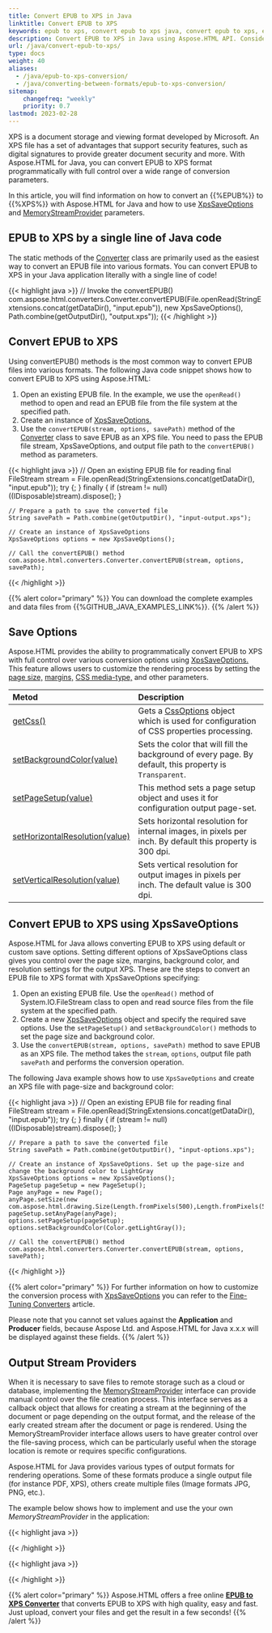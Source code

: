 ```yaml
---
title: Convert EPUB to XPS in Java
linktitle: Convert EPUB to XPS
keywords: epub to xps, convert epub to xps java, convert epub to xps, epub to xps conversion, save options, stream provider, java code
description: Convert EPUB to XPS in Java using Aspose.HTML API. Consider various EPUB to XPS conversion scenarios in Java code.
url: /java/convert-epub-to-xps/
type: docs
weight: 40
aliases:
  - /java/epub-to-xps-conversion/
  - /java/converting-between-formats/epub-to-xps-conversion/
sitemap:
    changefreq: "weekly"
    priority: 0.7
lastmod: 2023-02-28
---
```


XPS is a document storage and viewing format developed by Microsoft. An XPS file has a set of advantages that support security features, such as digital signatures to provide greater document security and more. With Aspose.HTML for Java, you can convert EPUB to XPS format programmatically with full control over a wide range of conversion parameters.

In this article, you will find information on how to convert an {{%EPUB%}} to {{%XPS%}} with Aspose.HTML for Java and how to use [XpsSaveOptions](https://reference.aspose.com/html/java/com.aspose.html.saving/xpssaveoptions) and [MemoryStreamProvider](https://reference.aspose.com/html/java/com.aspose.html/package-frame) parameters.

## **EPUB to XPS by a single line of Java code**

The static methods of the [Converter](https://reference.aspose.com/html/java/com.aspose.html.converters/converter) class are primarily used as the easiest way to convert an EPUB file into various formats. You can convert EPUB to XPS in your Java application literally with a single line of code!

{{< highlight java >}}
    // Invoke the convertEPUB()          
    com.aspose.html.converters.Converter.convertEPUB(File.openRead(StringExtensions.concat(getDataDir(),  "input.epub")), new XpsSaveOptions(), Path.combine(getOutputDir(), "output.xps"));
{{< /highlight >}}

## **Convert EPUB to XPS**

Using convertEPUB() methods is the most common way to convert EPUB files into various formats. The following Java code snippet shows how to convert EPUB to XPS using Aspose.HTML:

1. Open an existing EPUB file. In the example, we use the `openRead()` method to open and read an EPUB file from the file system at the specified path.
1. Create an instance of [XpsSaveOptions.](https://reference.aspose.com/html/java/com.aspose.html.saving/xpssaveoptions)
1. Use the `convertEPUB(stream, options, savePath)` method of the [Converter](https://reference.aspose.com/html/java/com.aspose.html.converters/converter) class to save EPUB as an XPS file. You need to pass the EPUB file stream, XpsSaveOptions, and output file path to the `convertEPUB()` method as parameters.

{{< highlight java >}}
    // Open an existing EPUB file for reading
    final  FileStream stream = File.openRead(StringExtensions.concat(getDataDir(),  "input.epub"));
    try
    {;
    }
    finally { if (stream != null) ((IDisposable)stream).dispose(); }

    // Prepare a path to save the converted file 
    String savePath = Path.combine(getOutputDir(), "input-output.xps");

    // Create an instance of XpsSaveOptions
    XpsSaveOptions options = new XpsSaveOptions();

    // Call the convertEPUB() method
    com.aspose.html.converters.Converter.convertEPUB(stream, options, savePath);
{{< /highlight >}}

{{% alert color="primary" %}}
You can download the complete examples and data files from {{%GITHUB_JAVA_EXAMPLES_LINK%}}.
{{% /alert %}}

## **Save Options**

Aspose.HTML provides the ability to programmatically convert EPUB to XPS with full control over various conversion options using [XpsSaveOptions.](https://reference.aspose.com/html/java/com.aspose.html.saving/xpssaveoptions) This feature allows users to customize the rendering process by setting the [page size,](https://reference.aspose.com/html/java/com.aspose.html.rendering/RenderingOptions#getPageSetup--) [margins,](https://reference.aspose.com/html/java/com.aspose.html.drawing/Page#getMargin--) [CSS media-type,](https://reference.aspose.com/html/java/com.aspose.html.rendering/MediaType) and other parameters.

| Metod                                                     | Description                                                  |
| :----------------------------------------------------------- | :----------------------------------------------------------- |
| [getCss()](https://reference.aspose.com/html/java/com.aspose.html.rendering/RenderingOptions#getCss--) | Gets a [CssOptions](https://reference.aspose.com/html/java/com.aspose.html.rendering/CssOptions) object which is used for configuration of CSS properties processing. |
| [setBackgroundColor(value)](https://reference.aspose.com/html/java/com.aspose.html.rendering/RenderingOptions#setBackgroundColor-com.aspose.ms.System.Drawing.Color-) | Sets the color that will fill the background of every page. By default, this property is `Transparent`. |
| [setPageSetup(value)](https://reference.aspose.com/html/java/com.aspose.html.rendering/RenderingOptions#setPageSetup-com.aspose.rendering.PageSetup-) | This method sets a page setup object and uses it for configuration output page-set. |
| [setHorizontalResolution(value)](https://reference.aspose.com/html/java/com.aspose.html.rendering/RenderingOptions#setHorizontalResolution-com.aspose.drawing.Resolution-) | Sets horizontal resolution for internal images, in pixels per inch. By default this property is 300 dpi.|
| [setVerticalResolution(value)](https://reference.aspose.com/html/java/com.aspose.html.rendering/RenderingOptions#setVerticalResolution-com.aspose.drawing.Resolution-) | Sets vertical resolution for output images in pixels per inch. The default value is 300 dpi. |


## **Convert EPUB to XPS using XpsSaveOptions**

Aspose.HTML for Java allows converting EPUB to XPS using default or custom save options. Setting different options of XpsSaveOptions class gives you control over the page size, margins, background color, and resolution settings for the output XPS. These are the steps to convert an EPUB file to XPS format with XpsSaveOptions specifying:  

1. Open an existing EPUB file. Use the `openRead()` method of System.IO.FileStream class to open and read source files from the file system at the specified path.
1. Create a new [XpsSaveOptions](https://reference.aspose.com/html/java/com.aspose.html.saving/xpssaveoptions) object and specify the required save options. Use the `setPageSetup()` and `setBackgroundColor()` methods to set the page size and background color.
1. Use the `convertEPUB(stream, options, savePath)` method to save EPUB as an XPS file. The method takes the `stream`, `options`, output file path `savePath` and performs the conversion operation.

The following Java example shows how to use `XpsSaveOptions` and create an XPS file with page-size and background color:

{{< highlight java >}}
    // Open an existing EPUB file for reading
    final  FileStream stream = File.openRead(StringExtensions.concat(getDataDir(),  "input.epub"));
    try
    {;
    }
    finally { if (stream != null) ((IDisposable)stream).dispose(); }

    // Prepare a path to save the converted file 
    String savePath = Path.combine(getOutputDir(), "input-options.xps");

    // Create an instance of XpsSaveOptions. Set up the page-size and change the background color to LightGray
    XpsSaveOptions options = new XpsSaveOptions();
    PageSetup pageSetup = new PageSetup();
    Page anyPage = new Page();
    anyPage.setSize(new com.aspose.html.drawing.Size(Length.fromPixels(500),Length.fromPixels(500)));
    pageSetup.setAnyPage(anyPage);
    options.setPageSetup(pageSetup);
    options.setBackgroundColor(Color.getLightGray());

    // Call the convertEPUB() method
    com.aspose.html.converters.Converter.convertEPUB(stream, options, savePath);
{{< /highlight >}}

{{% alert color="primary" %}}
For further information on how to customize the conversion process with [XpsSaveOptions](https://reference.aspose.com/html/java/com.aspose.html.saving/XpsSaveOptions) you can refer to the [Fine-Tuning Converters](/html/java/converting-between-formats/fine-tuning-converters/) article.

Please note that you cannot set values against the **Application** and **Producer** fields, because Aspose Ltd. and Aspose.HTML for Java x.x.x will be displayed against these fields.
{{% /alert %}}

## **Output Stream Providers**

When it is necessary to save files to remote storage such as a cloud or database, implementing the [MemoryStreamProvider](https://reference.aspose.com/html/java/com.aspose.html/package-frame) interface can provide manual control over the file creation process. This interface serves as a callback object that allows for creating a stream at the beginning of the document or page depending on the output format, and the release of the early created stream after the document or page is rendered. Using the MemoryStreamProvider interface allows users to have greater control over the file-saving process, which can be particularly useful when the storage location is remote or requires specific configurations.

Aspose.HTML for Java provides various types of output formats for rendering operations. Some of these formats produce a single output file (for instance PDF, XPS), others create multiple files (Image formats JPG, PNG, etc.).

The example below shows how to implement and use the your own *MemoryStreamProvider* in the application:

{{< highlight java >}}

{{< /highlight >}}

{{< highlight java >}}

{{< /highlight >}}

{{% alert color="primary" %}}
Aspose.HTML offers a free online <a href="https://products.aspose.app/html/conversion/epub-to-xps" target="_blank">**EPUB to XPS Converter**</a> that converts EPUB to XPS with high quality, easy and fast. Just upload, convert your files and get the result in a few seconds!
{{% /alert %}}
